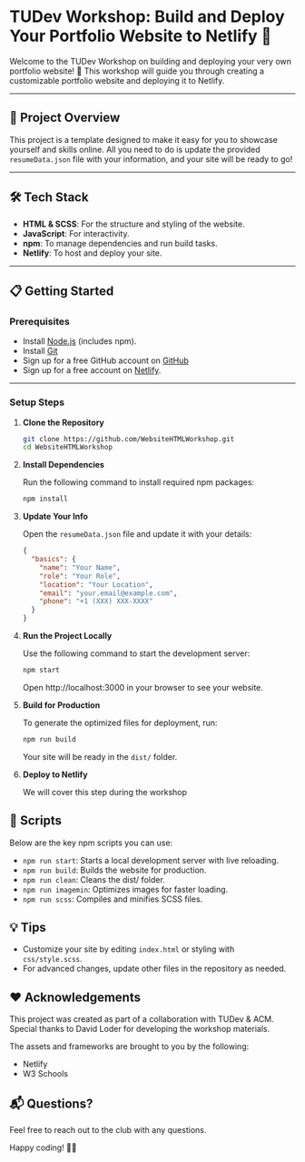 # TUDev Workshop: Build and Deploy Your Portfolio Website to Netlify 🚀

Welcome to the TUDev Workshop on building and deploying your very own portfolio website! 🎉 This workshop will guide you through creating a customizable portfolio website and deploying it to Netlify.

---

## 🚀 Project Overview

This project is a template designed to make it easy for you to showcase yourself and skills online. All you need to do is update the provided `resumeData.json` file with your information, and your site will be ready to go!

---

## 🛠 Tech Stack

- **HTML & SCSS**: For the structure and styling of the website.
- **JavaScript**: For interactivity.
- **npm**: To manage dependencies and run build tasks.
- **Netlify**: To host and deploy your site.

---

## 📋 Getting Started

### Prerequisites

- Install [Node.js](https://nodejs.org/) (includes npm).
- Install [Git](https://git-scm.com/)
- Sign up for a free GitHub account on [GitHub](https://github.com/)
- Sign up for a free account on [Netlify](https://www.netlify.com/).

---

### Setup Steps

1. **Clone the Repository**
   ```bash
   git clone https://github.com/WebsiteHTMLWorkshop.git
   cd WebsiteHTMLWorkshop
   ```
2. **Install Dependencies**

   Run the following command to install required npm packages:

   ```bash
   npm install
   ```

3. **Update Your Info**

   Open the `resumeData.json` file and update it with your details:

   ```json
   {
     "basics": {
       "name": "Your Name",
       "role": "Your Role",
       "location": "Your Location",
       "email": "your.email@example.com",
       "phone": "+1 (XXX) XXX-XXXX"
     }
   }
   ```

4. **Run the Project Locally**

   Use the following command to start the development server:

   ```bash
   npm start
   ```

   Open http://localhost:3000 in your browser to see your website.

5. **Build for Production**

   To generate the optimized files for deployment, run:

   ```bash
   npm run build
   ```

   Your site will be ready in the `dist/` folder.

6. **Deploy to Netlify**

   We will cover this step during the workshop

## 📜 Scripts

Below are the key npm scripts you can use:

- `npm run start`: Starts a local development server with live reloading.
- `npm run build`: Builds the website for production.
- `npm run clean`: Cleans the dist/ folder.
- `npm run imagemin`: Optimizes images for faster loading.
- `npm run scss`: Compiles and minifies SCSS files.

## 💡 Tips

- Customize your site by editing `index.html` or styling with `css/style.scss`.
- For advanced changes, update other files in the repository as needed.

## ❤️ Acknowledgements

This project was created as part of a collaboration with TUDev & ACM. Special thanks to David Loder for developing the workshop materials.

The assets and frameworks are brought to you by the following:

- Netlify
- W3 Schools

## 📬 Questions?

Feel free to reach out to the club with any questions.

Happy coding! 🎨✨
